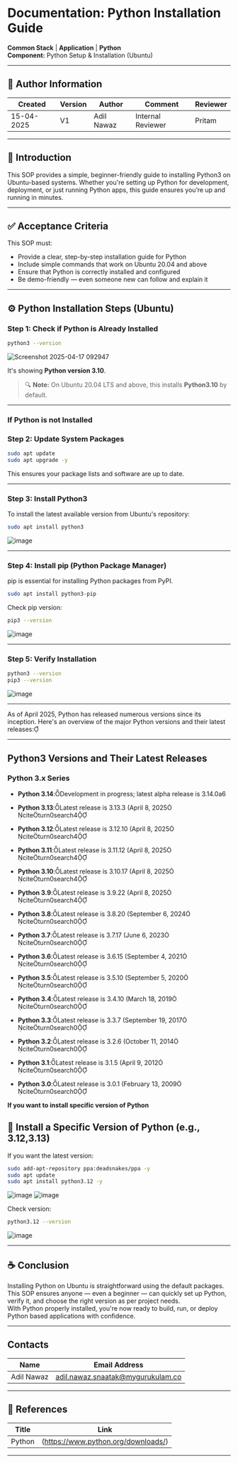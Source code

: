 #  Documentation: Python Installation Guide

**Common Stack** | **Application** | **Python**  
**Component:** Python Setup & Installation (Ubuntu)

---
## 👤 **Author Information**
| Created     | Version | Author        | Comment                 | Reviewer         |
|-------------|---------|---------------|-------------------------|------------------|
| 15-04-2025  | V1      | Adil Nawaz    |   Internal Reviewer     | Pritam           |

---

## 📝 Introduction

This SOP provides a simple, beginner-friendly guide to installing Python3 on Ubuntu-based systems. Whether you're setting up Python for development, deployment, or just running Python apps, this guide ensures you’re up and running in minutes.

---

## ✅ Acceptance Criteria

This SOP must:
- Provide a clear, step-by-step installation guide for Python
- Include simple commands that work on Ubuntu 20.04 and above
- Ensure that Python is correctly installed and configured
- Be demo-friendly — even someone new can follow and explain it

---

## ⚙️ Python Installation Steps (Ubuntu)


### Step 1: Check if Python is Already Installed

```bash
python3 --version
```
![Screenshot 2025-04-17 092947](https://github.com/user-attachments/assets/19bcc26d-f838-4503-a036-0ce1f27fc07f)

It's showing **Python version 3.10**. 
> 🔍 **Note:** On Ubuntu 20.04 LTS and above, this installs **Python3.10** by default.
---

### **If Python is not Installed**

### Step 2: Update System Packages

```bash
sudo apt update
sudo apt upgrade -y
```

This ensures your package lists and software are up to date.

---

### Step 3: Install Python3

To install the latest available version from Ubuntu's repository:
```bash
sudo apt install python3 
```
![image](https://github.com/user-attachments/assets/97676c09-a751-4c81-a7c6-6b83bb6afa0b)


---

### Step 4: Install pip (Python Package Manager)

pip is essential for installing Python packages from PyPI.

```bash
sudo apt install python3-pip 
```


Check pip version:

```bash
pip3 --version
```
![image](https://github.com/user-attachments/assets/26dc7d89-cb17-4881-a1b7-a60ab10ed416)


---

### Step 5: Verify Installation

```bash
python3 --version
pip3 --version
```
![image](https://github.com/user-attachments/assets/258bf8d6-f1a7-4ba7-b94a-773a770f4737)


---

As of April 2025, Python has released numerous versions since its inception. Here's an overview of the major Python versions and their latest releases:

---

## Python3 Versions and Their Latest Releases

### Python 3.x Series

- **Python 3.14**:Development in progress; latest alpha release is 3.14.0a6 

- **Python 3.13**:Latest release is 3.13.3 (April 8, 2025 citeturn0search4

- **Python 3.12**:Latest release is 3.12.10 (April 8, 2025 citeturn0search4

- **Python 3.11**:Latest release is 3.11.12 (April 8, 2025 citeturn0search4

- **Python 3.10**:Latest release is 3.10.17 (April 8, 2025 citeturn0search4

- **Python 3.9**:Latest release is 3.9.22 (April 8, 2025 citeturn0search4

- **Python 3.8**:Latest release is 3.8.20 (September 6, 2024 citeturn0search0

- **Python 3.7**:Latest release is 3.7.17 (June 6, 2023 citeturn0search0

- **Python 3.6**:Latest release is 3.6.15 (September 4, 2021 citeturn0search0

- **Python 3.5**:Latest release is 3.5.10 (September 5, 2020 citeturn0search0

- **Python 3.4**:Latest release is 3.4.10 (March 18, 2019 citeturn0search0

- **Python 3.3**:Latest release is 3.3.7 (September 19, 2017 citeturn0search0

- **Python 3.2**:Latest release is 3.2.6 (October 11, 2014 citeturn0search0

- **Python 3.1**:Latest release is 3.1.5 (April 9, 2012 citeturn0search0

- **Python 3.0**:Latest release is 3.0.1 (February 13, 2009 citeturn0search0


**If you want to install specific version of Python**

## 🧪  Install a Specific Version of Python (e.g., 3.12,3.13)

If you want the latest version:

```bash
sudo add-apt-repository ppa:deadsnakes/ppa -y
sudo apt update
sudo apt install python3.12 -y
```
![image](https://github.com/user-attachments/assets/c1e9002c-cdf7-447a-be06-988053c8797f)
![image](https://github.com/user-attachments/assets/beb2aaf4-2dad-444d-989c-3c76fa8eca47)


Check version:
```bash
python3.12 --version
```

![image](https://github.com/user-attachments/assets/beb2aaf4-2dad-444d-989c-3c76fa8eca47)

---

## ☕ Conclusion

Installing Python on Ubuntu is straightforward using the default packages.  
This SOP ensures anyone — even a beginner — can quickly set up Python, verify it, and choose the right version as per project needs.  
With Python properly installed, you're now ready to build, run, or deploy Python based applications with confidence.

---

## Contacts

| Name         | Email Address                                 |
|--------------|-----------------------------------------------|
| Adil Nawaz   | adil.nawaz.snaatak@mygurukulam.co             |

---

## 🔗 References

| Title     | Link                                      |
|-----------|-------------------------------------------|
| Python    | (https://www.python.org/downloads/)           |

---

